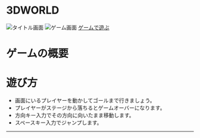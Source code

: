 # 3DWORLD

![タイトル画面]()
![ゲーム画面]()
<a href="./webgl" target="_blank">ゲームで遊ぶ</a>

# ゲームの概要

# 遊び方
- 画面にいるプレイヤーを動かしてゴールまで行きましょう。
- プレイヤーがステージから落ちるとゲームオーバーになります。
- 方向キー入力でその方向に向いたまま移動します。
- スペースキー入力でジャンプします。

---
